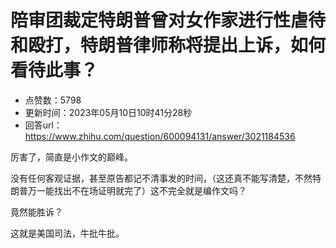 # 陪审团裁定特朗普曾对女作家进行性虐待和殴打，特朗普律师称将提出上诉，如何看待此事？
- 点赞数：5798
- 更新时间：2023年05月10日10时41分28秒
- 回答url：https://www.zhihu.com/question/600094131/answer/3021184536
<body>
 <p data-pid="RZj9ifQy">厉害了，简直是小作文的巅峰。</p>
 <p data-pid="yeAV0ooU">没有任何客观证据，甚至原告都记不清事发的时间，（这还真不能写清楚，不然特朗普万一能找出不在场证明就完了）这不完全就是编作文吗？</p>
 <p data-pid="nUTj-BpG">竟然能胜诉？</p>
 <p data-pid="bhjVHFQ8">这就是美国司法，牛批牛批。</p>
</body>